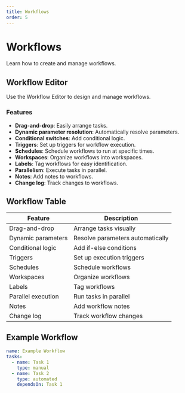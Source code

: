 ```yaml
---
title: Workflows
order: 5
---
```


# Workflows

Learn how to create and manage workflows.

## Workflow Editor

Use the Workflow Editor to design and manage workflows.

### Features

- **Drag-and-drop**: Easily arrange tasks.
- **Dynamic parameter resolution**: Automatically resolve parameters.
- **Conditional switches**: Add conditional logic.
- **Triggers**: Set up triggers for workflow execution.
- **Schedules**: Schedule workflows to run at specific times.
- **Workspaces**: Organize workflows into workspaces.
- **Labels**: Tag workflows for easy identification.
- **Parallelism**: Execute tasks in parallel.
- **Notes**: Add notes to workflows.
- **Change log**: Track changes to workflows.

## Workflow Table

| Feature            | Description                          |
|--------------------|--------------------------------------|
| Drag-and-drop      | Arrange tasks visually               |
| Dynamic parameters | Resolve parameters automatically     |
| Conditional logic  | Add if-else conditions               |
| Triggers           | Set up execution triggers            |
| Schedules          | Schedule workflows                   |
| Workspaces         | Organize workflows                   |
| Labels             | Tag workflows                        |
| Parallel execution | Run tasks in parallel                |
| Notes              | Add workflow notes                   |
| Change log         | Track workflow changes               |

## Example Workflow

```yaml
name: Example Workflow
tasks:
  - name: Task 1
    type: manual
  - name: Task 2
    type: automated
    dependsOn: Task 1